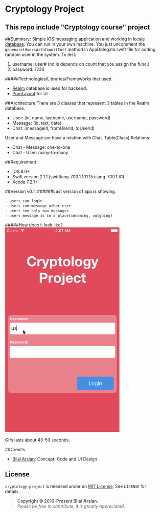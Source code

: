 # Cryptology Project
This repo include "Cryptology course" project
---------------------------------------------

##Summary:
Simple iOS messaging application and working in locale [database][realm]. You can run in your own machine. You just uncomment the `genenaretUsersWithCount(Int)` method in AppDelegate.swift file for adding random user in the system. To test: 

1. username: user# (no is depends on count that you assign the func.)
2. password: 1234

#####Technologies/Libraries/Frameworks that used:
- [Realm][realm] database is used for backend.
- [PureLayout][purelayout] for UI


##Architecture
There are 3 classes that represent 3 tables in the Realm database.

- User: (id, name, lastname, username, password)
- Message: (id, text, date)
- Chat: (messageId, fromUserId, toUserId)

User and Message are have a relation with Chat. Table(Class) Relations:

- Chat - Message: one-to-one
- Chat - User: many-to-many


##Requirement:
- iOS 8.0+
- Swift version 2.1.1 (swiftlang-700.1.101.15 clang-700.1.81)
- Xcode 7.2.1+


##Version v0.1:
######Last version of app is showing.

	- users can login
	- users can message other user
	- users see only own messages
	- users message is in a place(incoming, outgoing) 

#####How does it look like?
![Gif](https://github.com/arslanbilal/cryptology-project/raw/master/Source/application.gif)

Gifs lasts about 40-50 seconds.

##Credits
- [Bilal Arslan][arslanbilal]: Concept, Code and UI Design


## License
`cryptology-project` is released under an [MIT License][mitLink]. See `LICENSE` for details.
>**Copyright &copy; 2016-Present Bilal Arslan.**<br>
*Please be free to contribute, it is greatly appreciated.*


[mitLink]:http://opensource.org/licenses/MIT
[realm]:https://realm.io
[purelayout]:https://github.com/PureLayout/PureLayout
[arslanbilal]:https://github.com/arslanbilal
